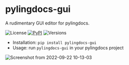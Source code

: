 # pylingdocs-gui

A rudimentary GUI editor for pylingdocs.

![License](https://img.shields.io/github/license/fmatter/pylingdocs-gui)
[![PyPI](https://img.shields.io/pypi/v/pylingdocs-gui.svg)](https://pypi.org/project/pylingdocs-gui)
![Versions](https://img.shields.io/pypi/pyversions/pylingdocs-gui)

* Installation: `pip install pylingdocs-gui`
* Usage: run `pylingdocs-gui` in your pylingdocs project

![Screenshot from 2022-09-22 10-13-03](https://user-images.githubusercontent.com/2378389/191810571-90272c83-37e3-408a-b7ee-4983a23cbef0.png)
